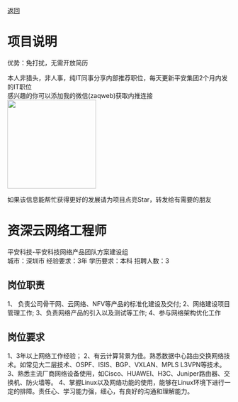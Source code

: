 [返回](../)

# 项目说明

优势：免打扰，无需开放简历

本人非猎头，非人事，纯IT同事分享内部推荐职位，每天更新平安集团2个月内发的IT职位  
感兴趣的你可以添加我的微信(zaqweb)获取内推连接  
<img src="https://github.com/zaqweb/PA-IT-JOBS/blob/master/WechatICode.jpeg"  height="200" width="200">

如果该信息能帮忙获得更好的发展请为项目点亮Star，转发给有需要的朋友

# 资深云网络工程师
平安科技-平安科技网络产品团队方案建设组  
城市：深圳市 经验要求：3年 学历要求：本科  招聘人数：3

## 岗位职责
1、 负责公司骨干网、云网络、NFV等产品的标准化建设及交付;
2、网络建设项目管理工作;
3、负责网络产品的引入以及测试等工作;
4、参与网络架构优化工作

## 岗位要求
1、3年以上网络工作经验；
2、有云计算背景为佳。熟悉数据中心路由交换网络技术。如常见大二层技术、OSPF、ISIS、BGP、VXLAN、MPLS L3VPN等技术。
3、熟悉主流厂商网络设备使用，如Cisco、HUAWEI、H3C、Juniper路由器、交换机、防火墙等。
4、掌握Linux以及网络功能的使用，能够在Linux环境下进行一定的排障。责任心、学习能力强，细心，有良好的沟通和理解能力。




